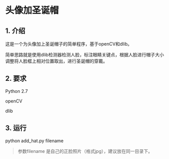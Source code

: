 # 头像加圣诞帽

## 1. 介绍

这是一个为头像加上圣诞帽子的简单程序，基于openCV和dlib。  

简单思路就是使用dlib检测器检测人脸，标注眼睛关键点，根据人脸进行帽子大小调整将人脸框上相对位置取出，进行圣诞帽的穿戴。  

## 2. 要求

Python 2.7

openCV  

dlib

## 3. 运行

python add_hat.py filename

> 参数filename 是自己的正脸照片（格式jpg），建议放在同一目录下。





